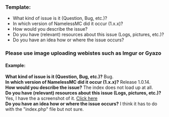 ### Template:
* What kind of issue is it (Question, Bug, etc.)?
* In which version of NamelessMC did it occur (1.x.x)?
* How would you describe the issue? 
* Do you have (relevant) resources about this issue (Logs, pictures, etc.)?
* Do you have an idea how or where the issue occurs?

### Please use image uploading webistes such as Imgur or Gyazo 

#### Example:
**What kind of issue is it (Question, Bug, etc.)?** Bug.  
**In which version of NamelessMC did it occur (1.x.x)?** Release 1.0.14.  
**How would you describe the issue?** The index does not load up at all.  
**Do you have (relevant) resources about this issue (Logs, pictures, etc.)?** Yes, I have the a screenshot of it. [Click here](http://i.imgur.com/QqkXhVx.png)  
**Do you have an idea how or where the issue occurs?** I think it has to do with the "index.php" file but not sure.

